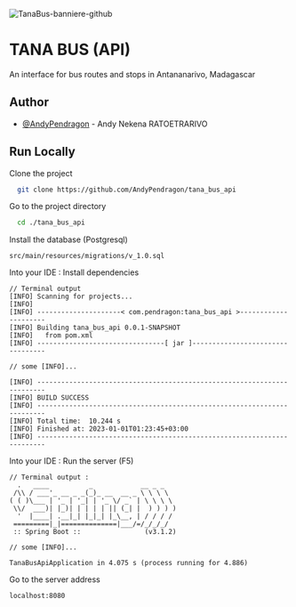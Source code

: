 ![TanaBus-banniere-github](https://github.com/AndyPendragon/tana_bus_api/assets/116746292/cda1ef8a-5196-4989-afed-5034483b50f4)

# TANA BUS (API)



An interface for bus routes and stops in Antananarivo, Madagascar


## Author

- [@AndyPendragon](https://www.github.com/AndyPendragon) - Andy Nekena RATOETRARIVO


## Run Locally

Clone the project

```bash
  git clone https://github.com/AndyPendragon/tana_bus_api
```

Go to the project directory

```bash
  cd ./tana_bus_api
```
Install the  database (Postgresql) 

`
src/main/resources/migrations/v_1.0.sql
`

Into your IDE : Install dependencies

```
// Terminal output
[INFO] Scanning for projects...
[INFO] 
[INFO] ---------------------< com.pendragon:tana_bus_api >---------------------
[INFO] Building tana_bus_api 0.0.1-SNAPSHOT
[INFO]   from pom.xml
[INFO] --------------------------------[ jar ]---------------------------------

// some [INFO]...

[INFO] ------------------------------------------------------------------------
[INFO] BUILD SUCCESS
[INFO] ------------------------------------------------------------------------
[INFO] Total time:  10.244 s
[INFO] Finished at: 2023-01-01T01:23:45+03:00
[INFO] ------------------------------------------------------------------------
```

Into your IDE : Run the server (F5)

```
// Terminal output :
  .   ____          _            __ _ _
 /\\ / ___'_ __ _ _(_)_ __  __ _ \ \ \ \
( ( )\___ | '_ | '_| | '_ \/ _` | \ \ \ \
 \\/  ___)| |_)| | | | | || (_| |  ) ) ) )
  '  |____| .__|_| |_|_| |_\__, | / / / /
 =========|_|==============|___/=/_/_/_/
 :: Spring Boot ::                (v3.1.2)

// some [INFO]...

TanaBusApiApplication in 4.075 s (process running for 4.886)
```

Go to the server address
```
localhost:8080
```
